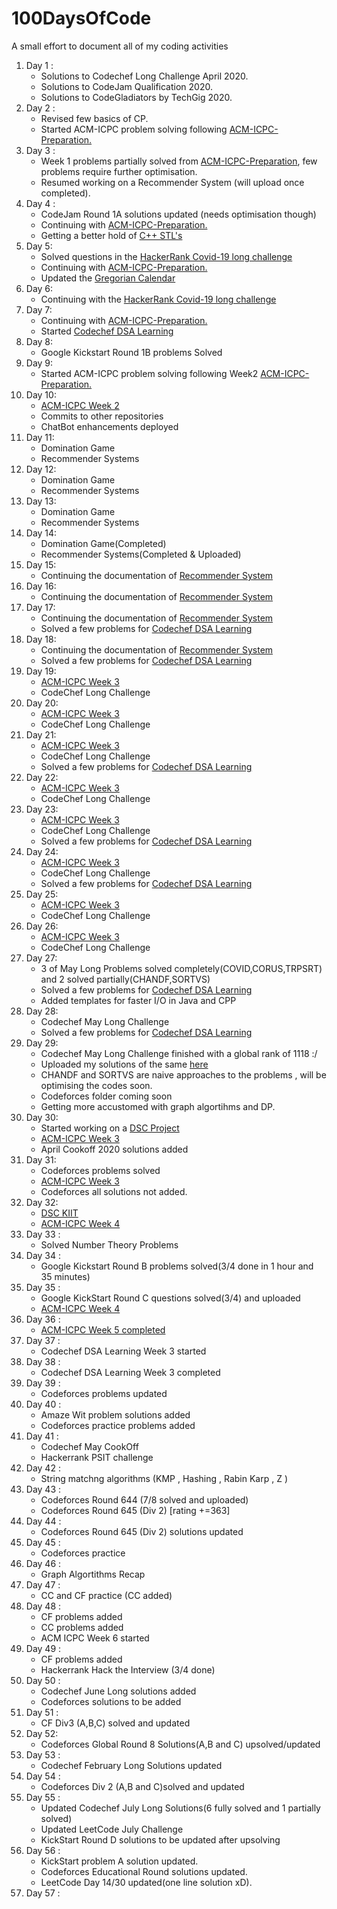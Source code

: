 # 100DaysOfCode
A small effort to document all of my coding activities <br>
<ol>
<li>Day 1 : 
<ul>
<li>Solutions to Codechef Long Challenge April 2020.
<li>Solutions to CodeJam Qualification 2020.
<li>Solutions to CodeGladiators by TechGig 2020.
</ul>
<li>Day 2 :
<ul>
<li>Revised few basics of CP.
<li>Started ACM-ICPC problem solving following <a href = "https://github.com/BedirT/ACM-ICPC-Preparation">ACM-ICPC-Preparation.</a>
</ul>
<li>Day 3 :
<ul>
<li>Week 1 problems partially solved from <a href = "https://github.com/BedirT/ACM-ICPC-Preparation">ACM-ICPC-Preparation</a>, few problems require further optimisation.
<li>Resumed working on a Recommender System (will upload once completed).
</ul>
<li>Day 4 :
 <ul>
   <li>CodeJam Round 1A solutions updated (needs optimisation though)
   <li>Continuing with <a href = "https://github.com/BedirT/ACM-ICPC-Preparation">ACM-ICPC-Preparation.</a>
   <li>Getting a better hold of <a href="https://github.com/Bhupesh-V/30-seconds-of-cpp">C++ STL's</a>
 </ul>
 <li>Day 5:
  <ul>
   <li>Solved questions in the <a href="https://www.hackerrank.com/contests/covid19-long-challenge/challenges">HackerRank Covid-19 long challenge</a>
    <li>Continuing with <a href = "https://github.com/BedirT/ACM-ICPC-Preparation">ACM-ICPC-Preparation.</a>
   <li>Updated the <a href="https://github.com/mishrraG/Gregorian-Calendar">Gregorian Calendar</a>
    </ul>
  <li>Day 6:
   <ul>
    <li>Continuing with the <a href="https://www.hackerrank.com/contests/covid19-long-challenge/challenges">HackerRank Covid-19 long challenge</a>
   </ul>
   <li>Day 7:
    <ul>
     <li>Continuing with <a href = "https://github.com/BedirT/ACM-ICPC-Preparation">ACM-ICPC-Preparation.</a>
     <li>Started <a href="https://www.codechef.com/LRNDSA01">Codechef DSA Learning </a>
    </ul>
    <li>Day 8:
     <ul>
      <li>Google Kickstart Round 1B problems Solved
     </ul>
     <li>Day 9:<ul>
      <li>Started ACM-ICPC problem solving following Week2 <a href = "https://github.com/BedirT/ACM-ICPC-Preparation">ACM-ICPC-Preparation.</a>
       </ul>
      <li>Day 10:
       <ul>
        <li><a href="https://github.com/mishrraG/ACM-ICPC-Preparation/tree/master/Week02">ACM-ICPC Week 2</a>
         <li>Commits to other repositories
          <li>ChatBot enhancements deployed
       </ul>
        <li>Day 11:
            <ul>
                <li>Domination Game
                    <li>Recommender Systems
            </ul>
            <li>Day 12:
                <ul>
                <li>Domination Game
                    <li>Recommender Systems
            </ul>
            <li>Day 13:
                <ul>
                <li>Domination Game
                    <li>Recommender Systems
            </ul>
            <li>Day 14:
                <ul>
                <li>Domination Game(Completed)
                    <li>Recommender Systems(Completed & Uploaded)
            </ul>
            <li>Day 15:
                <ul>
                 <li>Continuing the documentation of <a href="https://github.com/mishrraG/Recommendation-Engine">Recommender System</a>
            </ul>
                  <li>Day 16:
                <ul>
                 <li>Continuing the documentation of <a href="https://github.com/mishrraG/Recommendation-Engine">Recommender System</a>
            </ul>
                  <li>Day 17:
                <ul>
                 <li>Continuing the documentation of <a href="https://github.com/mishrraG/Recommendation-Engine">Recommender System</a>
                  <li>Solved a few problems for <a href="https://www.codechef.com/LRNDSA01">Codechef DSA Learning </a>
            </ul>
                   <li>Day 18:
                <ul>
                 <li>Continuing the documentation of <a href="https://github.com/mishrraG/Recommendation-Engine">Recommender System</a>
                  <li>Solved a few problems for <a href="https://www.codechef.com/LRNDSA01">Codechef DSA Learning </a>
            </ul>
                    <li>Day 19:
                <ul>
                 <li><a href="https://github.com/mishrraG/ACM-ICPC-Preparation/tree/master/Week03">ACM-ICPC Week 3</a>
                  <li>CodeChef Long Challenge 
            </ul>
                     <li>Day 20:
                <ul>
                 <li><a href="https://github.com/mishrraG/ACM-ICPC-Preparation/tree/master/Week03">ACM-ICPC Week 3</a>
                  <li>CodeChef Long Challenge 
            </ul>
                      <li>Day 21:
                <ul>
                 <li><a href="https://github.com/mishrraG/ACM-ICPC-Preparation/tree/master/Week03">ACM-ICPC Week 3</a>
                  <li>CodeChef Long Challenge 
                  <li>Solved a few problems for <a href="https://www.codechef.com/LRNDSA01">Codechef DSA Learning </a>
            </ul>
                       <li>Day 22:
                <ul>
                   <li><a href="https://github.com/mishrraG/ACM-ICPC-Preparation/tree/master/Week03">ACM-ICPC Week 3</a>
                  <li>CodeChef Long Challenge 
            </ul>
                 <li>Day 23:
                <ul>
                  <li><a href="https://github.com/mishrraG/ACM-ICPC-Preparation/tree/master/Week03">ACM-ICPC Week 3</a>
                  <li>CodeChef Long Challenge 
                   <li>Solved a few problems for <a href="https://www.codechef.com/LRNDSA01">Codechef DSA Learning </a>
            </ul>
                         <li>Day 24:
                <ul>
                 <li><a href="https://github.com/mishrraG/ACM-ICPC-Preparation/tree/master/Week03">ACM-ICPC Week 3</a>
                  <li>CodeChef Long Challenge 
                   <li>Solved a few problems for <a href="https://www.codechef.com/LRNDSA01">Codechef DSA Learning </a>
                          </ul>
            <li>Day 25:
                <ul>
                 <li><a href="https://github.com/mishrraG/ACM-ICPC-Preparation/tree/master/Week03">ACM-ICPC Week 3</a>
                  <li>CodeChef Long Challenge             </ul>
                           <li>Day 26:
                <ul>
                 <li><a href="https://github.com/mishrraG/ACM-ICPC-Preparation/tree/master/Week03">ACM-ICPC Week 3</a>
                  <li>CodeChef Long Challenge 
            </ul>
                            <li>Day 27:
                             <ul>
                              <li>3 of May Long Problems solved completely(COVID,CORUS,TRPSRT) and 2 solved partially(CHANDF,SORTVS)
                               <li>Solved a few problems for <a href="https://www.codechef.com/LRNDSA02">Codechef DSA Learning </a>
                                <li>Added templates for faster I/O in Java and CPP
                             </ul>
                             <li>Day 28:
                              <ul>
                               <li>Codechef May Long Challenge
                                <li>Solved a few problems for <a href="https://www.codechef.com/LRNDSA02">Codechef DSA Learning </a>
                              </ul>
                              <li>Day 29:
                               <ul>
                                <li>Codechef May Long Challenge finished with a global rank of 1118 :/
                                <li>Uploaded my solutions of the same <a href="https://github.com/mishrraG/100DaysOfCode/tree/master/Codechef%20May%20Long%202020">here</a>
                                 <li>CHANDF and SORTVS are naive approaches to the problems , will be optimising the codes soon.
                                  <li>Codeforces folder coming soon 
                                   <li>Getting more accustomed with graph algortihms and DP.
                               </ul>
                               <li> Day 30:
                                <ul>
                                 <li>Started working on a <a href ="https://github.com/DSC-KIIT/Find-Ride-App"> DSC Project</a>
                                  <li><a href="https://github.com/mishrraG/ACM-ICPC-Preparation/tree/master/Week03">ACM-ICPC Week 3</a>
                                   <li>April Cookoff 2020 solutions added
                                </ul>
                                <li>Day 31: 
                                <ul>
                                 <li> Codeforces problems solved
                                  <li><a href="https://github.com/mishrraG/ACM-ICPC-Preparation/tree/master/Week03">ACM-ICPC Week 3</a>
                                   <li>Codeforces all solutions not added.
                                </ul>
                                  <li> Day 32:
                                   <ul>
                                    <li><a href="https://github.com/DSC-KIIT/Find-Ride-App"> DSC KIIT </a>
                                     <li><a href="https://github.com/mishrraG/ACM-ICPC-Preparation/tree/master/Week04">ACM-ICPC Week 4</a>
                                   </ul>
                                   <li> Day 33 : 
                                    <ul>
                                     <li>Solved Number Theory Problems 
                                    </ul>
                                    <li> Day 34 :
                                     <ul>
                                      <li>Google Kickstart Round B problems solved(3/4 done in 1 hour and 35 minutes)
                                     </ul>
                                     <li> Day 35 :
                                      <ul>
                                       <li>Google KickStart Round C questions solved(3/4) and uploaded
                                       <li><a href="https://github.com/mishrraG/ACM-ICPC-Preparation/tree/master/Week04">ACM-ICPC Week 4</a>
                                      </ul>
                                      <li>Day 36 :
                                       <ul>
                                        <li><a href="https://github.com/mishrraG/ACM-ICPC-Preparation/tree/master/Week05">ACM-ICPC Week 5 completed</a>
                                       </ul>
                                       <li>Day 37 :
                                        <ul>
                                         <li>Codechef DSA Learning Week 3 started
                                        </ul>
                                        <li>Day 38 : 
                                         <ul>
                                          <li>Codechef DSA Learning Week 3 completed
                                         </ul>
                                         <li>Day 39 :
                                          <ul>
                                           <li>Codeforces problems updated
                                           </li>
                                          </ul>
                                          <li>Day 40 :
                                           <ul>
                                            <li>Amaze Wit problem solutions added
                                             <li>Codeforces practice problems added 
                                           </ul>
                                           <li>Day 41 :
                                            <ul>
                                             <li>Codechef May CookOff
                                              <li> Hackerrank PSIT challenge
                                            </ul>
                                            <li>Day 42 : 
                                             <ul>
                                             <li>String matchng algorithms (KMP , Hashing , Rabin Karp , Z )
                                             </ul>
                                             <li>Day 43 :
                                              <ul>
                                               <li>Codeforces Round 644 (7/8 solved and uploaded)
                                                <li>Codeforces Round 645 (Div 2) [rating +=363]
                                              </ul>
                                              <li>Day 44 :
                                               <ul>
                                               <li>Codeforces Round 645 (Div 2) solutions updated
                                               </ul>
                                               <li>Day 45 :
                                                <ul>
                                                 <li>Codeforces practice 
                                                </ul>
                                                <li>Day 46 :
                                                 <ul>
                                                  <li>Graph Algortithms Recap
                                                 </ul>
                                                 <li>Day 47 :
                                                  <ul>
                                                   <li>CC and CF practice (CC added)
                                                  </ul>
                                                  <li>Day 48 :
                                                   <ul>
                                                    <li>CF problems added
                                                     <li>CC problems added
                                                      <li>ACM ICPC Week 6 started
                                                   </ul>
                                                   <li>Day 49 :
                                                    <ul>
                                                     <li>CF problems added
                                                      <li>Hackerrank Hack the Interview (3/4 done)
                                                    </ul>
                                                    <li>Day 50 : 
                                                     <ul>
                                                      <li>Codechef June Long solutions added 
                                                      <li>Codeforces solutions to be added
                                                    </ul>
                                                     <li>Day 51 :
                                                      <ul>
                                                       <li>CF Div3 (A,B,C) solved and updated
                                                      </ul>
                                                      <li>Day 52:
                                                       <ul>
                                                        <li>Codeforces Global Round 8 Solutions(A,B and C) upsolved/updated
                                                       </ul>
                                                       <li>Day 53 :
                                                        <ul>
                                                        <li>Codechef February Long Solutions updated
 </ul>
                                                       <li>Day 54 :
                                                        <ul>
                                                         <li>Codeforces Div 2 (A,B and C)solved and updated
 </ul>
 <li>Day 55 :
  <ul>
   <li>Updated Codechef July Long Solutions(6 fully solved and 1 partially solved)
    <li>Updated LeetCode July Challenge
     <li>KickStart Round D solutions to be updated after upsolving
   </ul>
   <li>Day 56 :
    <ul>
     <li>KickStart problem A solution updated.
      <li>Codeforces Educational Round solutions updated.
       <li>LeetCode Day 14/30 updated(one line solution xD).
    </ul>
    <li>Day 57 :
